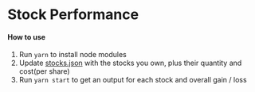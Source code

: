 # Stock Performance

#### How to use

1. Run `yarn` to install node modules
1. Update [stocks.json](stocks.json) with the stocks you own, plus their quantity and cost(per share)
1. Run `yarn start` to get an output for each stock and overall gain / loss

